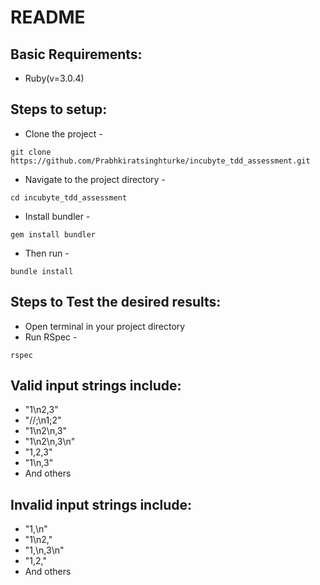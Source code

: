 # README


## Basic Requirements:

* Ruby(v=3.0.4) 


## Steps to setup:

* Clone the project - 

```
git clone https://github.com/Prabhkiratsinghturke/incubyte_tdd_assessment.git
```

* Navigate to the project directory -
```
cd incubyte_tdd_assessment
```

* Install bundler -

```
gem install bundler
```

* Then run -

```
bundle install 
```

## Steps to Test the desired results:


* Open terminal in your project directory
* Run RSpec -

```
rspec
```

## Valid input strings include:

- "1\n2,3"
- "//;\n1;2"
- "1\n2\n,3"
- "1\n2\n,3\n"
- "1,2,3"
- "1\n,3"
- And others


## Invalid input strings include:

- "1,\n"
- "1\n2,"
- "1,\n,3\n"
- "1,2,"
- And others